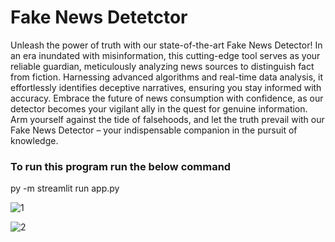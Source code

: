 # Fake News Detetctor 
Unleash the power of truth with our state-of-the-art Fake News Detector! In an era inundated with misinformation, this cutting-edge tool serves as your reliable guardian, meticulously analyzing news sources to distinguish fact from fiction. Harnessing advanced algorithms and real-time data analysis, it effortlessly identifies deceptive narratives, ensuring you stay informed with accuracy. Embrace the future of news consumption with confidence, as our detector becomes your vigilant ally in the quest for genuine information. Arm yourself against the tide of falsehoods, and let the truth prevail with our Fake News Detector – your indispensable companion in the pursuit of knowledge.

### To run this program run the below command <br>
 py -m streamlit run app.py  


![1](https://github.com/Tushar282002/Fake-News-Detector/assets/124439698/179149ac-71d7-4827-8d68-53da423a49ab)

![2](https://github.com/Tushar282002/Fake-News-Detector/assets/124439698/8e4b6f31-2e85-4c9c-8005-b5aedbefddee)



 
